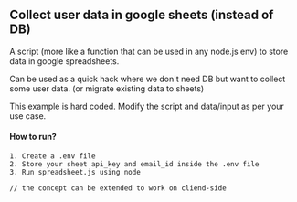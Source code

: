 ## Collect user data in google sheets (instead of DB)

A script (more like a function that can be used in any node.js env) to store data in google spreadsheets. 

Can be used as a quick hack where we don't need DB but want to collect some user data. (or migrate existing data to sheets)

This example is hard coded. Modify the script and data/input as per your use case.


#### How to run?

```
1. Create a .env file 
2. Store your sheet api_key and email_id inside the .env file
3. Run spreadsheet.js using node

// the concept can be extended to work on cliend-side

```





